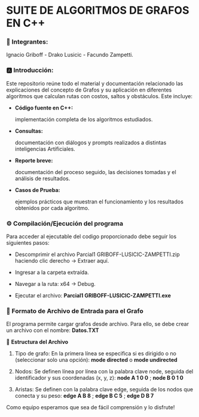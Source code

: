 # SUITE DE ALGORITMOS DE GRAFOS EN C++
### 👥 Integrantes: 
Ignacio Griboff - Drako Lusicic - Facundo Zampetti.
### 🅰️ Introducción:
Este repositorio reúne todo el material y documentación relacionado las explicaciones del concepto de Grafos y su aplicación en diferentes algoritmos que calculan rutas con costos, saltos y obstáculos. Este incluye:
- **Código fuente en C++:**
  
  implementación completa de los algoritmos estudiados.

- **Consultas:**

  documentación con diálogos y prompts realizados a distintas inteligencias Artificiales.

- **Reporte breve:**

  documentación del proceso seguido, las decisiones tomadas y el análisis de resultados.

- **Casos de Prueba:**

  ejemplos prácticos que muestran el funcionamiento y los resultados obtenidos por cada algoritmo.

### ⚙️ Compilación/Ejecución del programa
Para acceder al ejecutable del codigo proporcionado debe seguir los siguientes pasos:
- Descomprimir el archivo Parcial1 GRIBOFF-LUSICIC-ZAMPETTI.zip haciendo clic derecho → Extraer aquí.

- Ingresar a la carpeta extraída.

- Navegar a la ruta: x64 → Debug.

- Ejecutar el archivo: **Parcial1 GRIBOFF-LUSICIC-ZAMPETTI.exe**

### 📂 Formato de Archivo de Entrada para el Grafo
El programa permite cargar grafos desde archivo. Para ello, se debe crear un archivo con el nombre: **Datos.TXT**

🔹 **Estructura del Archivo**
1) Tipo de grafo: En la primera línea se especifica si es dirigido o no (seleccionar solo una opción): **mode directed** o **mode undirected**
   
2) Nodos: Se definen línea por línea con la palabra clave node, seguida del identificador y sus coordenadas (x, y, z): **node A 1 0 0** ; **node B 0 1 0**
   
3) Aristas: Se definen con la palabra clave edge, seguida de los nodos que conecta y su peso: **edge A B 8** ; **edge B C 5** ; **edge D B 7**

Como equipo esperamos que sea de fácil comprensión y lo disfrute!
